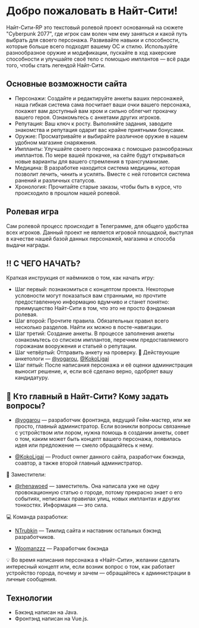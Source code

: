 # Добро пожаловать в Найт-Сити!   
Найт-Сити-RP это текстовый ролевой проект основанный на сюжете "Cyberpunk 2077", где игрок сам волен чем ему заняться и какой путь выбрать для своего персонажа. 
Развивайте навыки и способности, которые больше всего подходят вашему OC и стилю. Используйте разнообразное оружие и модификации, пускайте в ход хакерские 
способности и улучшайте своё тело с помощью имплантов — всё ради того, чтобы стать легендой Найт-Сити.

## Основные возможности сайта
- Персонажи: Создайте и редактируйте анкеты ваших персонажей, наша гибкая система сама посчитает ваши очки вашего персонажа, покажет вам доступный вам хром и сильно облегчит прокачку вашего героя. Ознакомьтесь с анкетами других игроков.
- Репутация: Ваш ключ к росту. Выполняйте задания, заводите знакомства и репутация одарит вас крайне приятными бонусами. 
- Оружие: Просматривайте и выбирайте различное оружие в нашем удобном магазине снаряжения.
- Импланты: Улучшайте своего персонажа с помощью разнообразных имплантов. По мере вашей прокачке, на сайте будут открываться новые варианты для вашего стремления в трансгуманизме.
- Медицина: В разработке находится система медицины, которая позволит лечить, чинить и усилять. Вместе с ней готовится система ранений и различных статусов. 
- Хронология: Прочитайте старые заказы, чтобы быть в курсе, что происходило в прошлом нашей ролевой.

## Ролевая игра
Сам ролевой процесс происходит в Телеграмме, для общего удобства всех игроков. Данный проект не является игровой площадкой, выступая в качестве нашей базой данных персонажей, магазина и способа выдачи награды. 

## ‼️ С ЧЕГО НАЧАТЬ?

Краткая инструкция от наёмников о том, как начать игру: 

- Шаг первый: познакомиться с концептом проекта. Некоторые условности могут показаться вам странными, но прочтите предоставленную информацию вдумчиво и станет понятно:  преимущество Найт-Сити в том, что это не просто фэндомная ролевая.
- Шаг второй: Прочтите правила. Обязательных правил всего несколько разделов. Найти их можно в посте-навигации. 
- Шаг третий: Создание анкеты. В процессе заполнения анкеты ознакомьтесь со списком имплантов, перечнем предоставляемого горожанам вооружения и статьей о репутации.
- Шаг четвёртый: Отправить анкету на проверку. 🔸 Действующие анкетологи — [@yogarou](https://t.me/yogarou), [@KokoLigai](https://t.me/KokoLigai)
- Шаг пятый: После написания персонажа и её оценки администрация выносит решение, и, если всё сделано верно, одобряет вашу кандидатуру.

## 🔋 Кто главный в Найт-Сити? Кому задать вопросы? 

- [@yogarou](https://t.me/yogarou) — разработчик фронтэнда, ведущий Гейм-мастер, или же просто, главный администратор. Если возникли вопросы связанные с устройством или лором, нужна помощь в создании анкеты, совет о том, 
каким может быть концепт вашего персонажа, появилась идея или предложение — смело обращайтесь к нему. 

- [@KokoLigai](https://t.me/KokoLigai) — Product owner данного сайта, разработчик бэкэнда, соавтор, а также второй главный администратор. 

🪫 Заместители: 

- [@rhenawoed](https://t.me/rhenawoed) — заместитель. Она написала уже не одну провокационную статью о городе, потому прекрасно знает о его событиях, неписаных правилах улиц, новых имплантах и других тонкостях. Информация — это сила.  

💻 Команда разработки:

- [NTrubkin](https://github.com/NTrubkin) — Тимлид сайта и наставник остальных бэкэнд разработчиков.

- [Woomanzzz](https://github.com/Woomanzzz) — Разработчик бэкэнда

💡 Во время написания персонажа в «Найт-Сити», желании сделать интересный концепт или, если возник вопрос о том, как работает устройство города, почему и зачем — обращайтесь к администрации в личные сообщения.

## Технологии
- Бэкэнд написан на Java.
- Фронтэнд написан на Vue.js.

